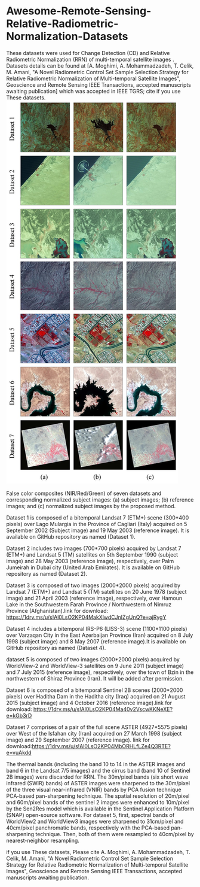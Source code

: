 # Awesome-Remote-Sensing-Relative-Radiometric-Normalization-Datasets
These datasets were used for Change Detection (CD) and Relative Radiometric Normalization (RRN) of multi-temporal satellite images . Datasets details can be found at [A. Moghimi, A. Mohammadzadeh, T. Celik, M. Amani, "A Novel Radiometric Control Set Sample Selection Strategy for Relative Radiometric Normalization of Multi-temporal Satellite Images", Geoscience and Remote Sensing IEEE Transactions, accepted manuscripts awaiting publication] which was accepted in IEEE TGRS; cite if you use These datasets. ![Test Image 1](https://github.com/ArminMoghimi/Awesome-Remote-Sensing-Relative-Radiometric-Normalization-Datasets/blob/master/Datasets.jpg)

False color composites (NIR/Red/Green) of seven datasets and corresponding normalized subject images: (a) subject images; (b) reference images; and (c) normalized subject images by the proposed method. 

Dataset 1 is composed of a bitemporal Landsat 7 (ETM+) scene (300*400 pixels) over Lago Mulargia in the Province of Cagliari (Italy) acquired on 5 September 2002 (Subject image) and 19 May 2003 (reference image). It is available on GitHub repository as named (Dataset 1).

Dataset 2 includes two images (700*700 pixels) acquired by Landsat 7 (ETM+) and Landsat 5 (TM) satellites on 5th September 1990 (subject image) and 28 May 2003 (reference image), respectively, over Palm Jumeirah in Dubai city (United Arab Emirates). It is available on GitHub repository as named (Dataset 2).

Dataset 3 is composed of two images (2000*2000 pixels) acquired by Landsat 7 (ETM+) and Landsat 5 (TM) satellites on 20 June 1978 (subject image) and 21 April 2003 (reference image), respectively, over Hamoun Lake in the Southwestern Farah Province / Northwestern of Nimruz Province (Afghanistan).link for download: https://1drv.ms/u/s!Al0LsO2KP04MakXlwdCJnIZgUnQ?e=ajRygY

Dataset 4 includes a bitemporal IRS-P6 (LISS-3) scene (1100*1100 pixels) over Varzaqan City in the East Azerbaijan Province (Iran) acquired on 8 July 1998 (subject image) and 8 May 2007 (reference image).It is available on GitHub repository as named (Dataset 4).

dataset 5 is composed of two images (2000*2000 pixels) acquired by WorldView-2 and WorldView-3 satellites on 9 June 2011 (subject image) and 7 July 2015 (reference image), respectively, over the town of Bzin in the northwestern of Shiraz Province (Iran). It will be added after permission. 

Dataset 6 is composed of a bitemporal Sentinel 2B scenes (2000*2000 pixels) over Haditha Dam in the Haditha city (Iraq) acquired on 21 August 2015 (subject image) and 4 October 2016 (reference image).link for download: https://1drv.ms/u/s!Al0LsO2KP04Ma40v2VscwKKNeXE?e=kGb3rD

Dataset 7 comprises of a pair of the full scene ASTER (4927*5575 pixels) over West of the Isfahan city (Iran) acquired on 27 March 1998 (subject image) and 29 September 2007 (reference image). link for download:https://1drv.ms/u/s!Al0LsO2KP04MbORHLfLZe4Q3RTE?e=vuAkdd

The thermal bands (including the band 10 to 14 in the ASTER images and band 6 in the Landsat 7/5 images) and the cirrus band (band 10 of Sentinel 2B images) were discarded for RRN. The 30m/pixel bands (six short wave infrared (SWIR) bands) of ASTER images were sharpened to the 30m/pixel of the three visual near-infrared (VNIR) bands by PCA fusion technique PCA-based pan-sharpening technique. The spatial resolution of 20m/pixel and 60m/pixel bands of the sentinel 2 images were enhanced to 10m/pixel by the Sen2Res model which is available in the Sentinel Application Platform (SNAP) open-source software. For dataset 5, first, spectral bands of WorldView2 and WorldView3 images were sharpened to 31cm/pixel and 40cm/pixel panchromatic bands, respectively with the PCA-based pan-sharpening technique. Then, both of them were resampled to 40cm/pixel by nearest-neighbor resampling.

if you use These datasets, Please cite 
A. Moghimi, A. Mohammadzadeh, T. Celik, M. Amani, "A Novel Radiometric Control Set Sample Selection Strategy for Relative Radiometric Normalization of Multi-temporal Satellite Images", Geoscience and Remote Sensing IEEE Transactions, accepted manuscripts awaiting publication.

 

